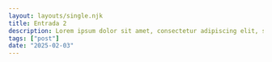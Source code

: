 ```yaml
---
layout: layouts/single.njk
title: Entrada 2
description: Lorem ipsum dolor sit amet, consectetur adipiscing elit, sed do eiusmod tempor incididunt ut labore et dolore magna aliqua.
tags: ["post"]
date: "2025-02-03"
---
```

